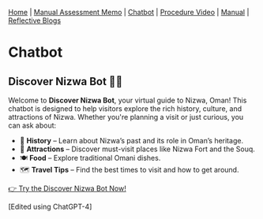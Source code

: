 [Home](index.md) | [Manual Assessment Memo](manual_assessment_memo.md) | [Chatbot](chatbot.md) | [Procedure Video](procedure_video.md) | [Manual](manual.md) | [Reflective Blogs](reflective_blogs.md)

# Chatbot

## Discover Nizwa Bot 🤖🏰  

Welcome to **Discover Nizwa Bot**, your virtual guide to Nizwa, Oman! This chatbot is designed to help visitors explore the rich history, culture, and attractions of Nizwa. Whether you're planning a visit or just curious, you can ask about:  

- 📜 **History** – Learn about Nizwa’s past and its role in Oman’s heritage.  
- 🏰 **Attractions** – Discover must-visit places like Nizwa Fort and the Souq.  
- 🍽️ **Food** – Explore traditional Omani dishes.  
- 🗺️ **Travel Tips** – Find the best times to visit and how to get around.  

[👉 Try the Discover Nizwa Bot Now!](https://box.boodle.ai/a/@nizwaguide)

[Edited using ChatGPT-4]

